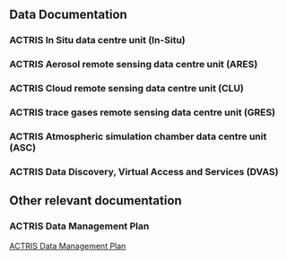 ## Data Documentation

### ACTRIS In Situ data centre unit (In-Situ)
### ACTRIS Aerosol remote sensing data centre unit (ARES)
### ACTRIS Cloud remote sensing data centre unit (CLU)
### ACTRIS trace gases remote sensing data centre unit (GRES)
### ACTRIS Atmospheric simulation chamber data centre unit (ASC)
### ACTRIS Data Discovery, Virtual Access and Services (DVAS)

## Other relevant documentation

### ACTRIS Data Management Plan
[ACTRIS Data Management Plan](https://github.com/actris/data-management-plan/blob/master/DMP/ACTRIS-DMP.md)

